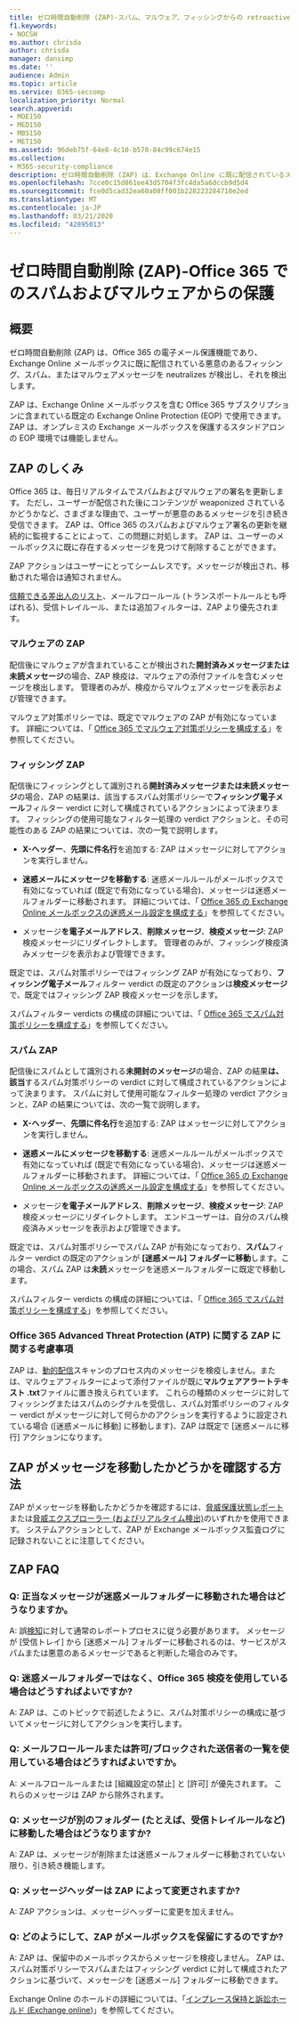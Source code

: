 ```yaml
---
title: ゼロ時間自動削除 (ZAP)-スパム、マルウェア、フィッシングからの retroactive 保護。
f1.keywords:
- NOCSH
ms.author: chrisda
author: chrisda
manager: dansimp
ms.date: ''
audience: Admin
ms.topic: article
ms.service: O365-seccomp
localization_priority: Normal
search.appverid:
- MOE150
- MED150
- MBS150
- MET150
ms.assetid: 96deb75f-64e8-4c10-b570-84c99c674e15
ms.collection:
- M365-security-compliance
description: ゼロ時間自動削除 (ZAP) は、Exchange Online に既に配信されているスパム、マルウェア、またはフィッシングメッセージを検出する Office 365 の電子メール保護機能です。 これは、検出された悪意のあるコンテンツの種類によってどのような違いがありますか。
ms.openlocfilehash: 7cce0c15d861ee43d5704f3fc4da5a6dccb9d5d4
ms.sourcegitcommit: fce0d5cad32ea60a08ff001b228223284710e2ed
ms.translationtype: MT
ms.contentlocale: ja-JP
ms.lasthandoff: 03/21/2020
ms.locfileid: "42895013"
---
```

# <a name="zero-hour-auto-purge-zap---protection-against-spam-and-malware-in-office-365"></a>ゼロ時間自動削除 (ZAP)-Office 365 でのスパムおよびマルウェアからの保護

## <a name="overview"></a>概要

ゼロ時間自動削除 (ZAP) は、Office 365 の電子メール保護機能であり、Exchange Online メールボックスに既に配信されている悪意のあるフィッシング、スパム、またはマルウェアメッセージを neutralizes が検出し、それを検出します。

ZAP は、Exchange Online メールボックスを含む Office 365 サブスクリプションに含まれている既定の Exchange Online Protection (EOP) で使用できます。 ZAP は、オンプレミスの Exchange メールボックスを保護するスタンドアロンの EOP 環境では機能しません。

## <a name="how-zap-works"></a>ZAP のしくみ

Office 365 は、毎日リアルタイムでスパムおよびマルウェアの署名を更新します。 ただし、ユーザーが配信された後にコンテンツが weaponized されているかどうかなど、さまざまな理由で、ユーザーが悪意のあるメッセージを引き続き受信できます。 ZAP は、Office 365 のスパムおよびマルウェア署名の更新を継続的に監視することによって、この問題に対処します。 ZAP は、ユーザーのメールボックスに既に存在するメッセージを見つけて削除することができます。

ZAP アクションはユーザーにとってシームレスです。メッセージが検出され、移動された場合は通知されません。

[信頼できる差出人のリスト](create-safe-sender-lists-in-office-365.md)、メールフロールール (トランスポートルールとも呼ばれる)、受信トレイルール、または追加フィルターは、ZAP より優先されます。

### <a name="malware-zap"></a>マルウェアの ZAP

配信後にマルウェアが含まれていることが検出された**開封済みメッセージまたは未読メッセージ**の場合、ZAP 検疫は、マルウェアの添付ファイルを含むメッセージを検出します。 管理者のみが、検疫からマルウェアメッセージを表示および管理できます。

マルウェア対策ポリシーでは、既定でマルウェアの ZAP が有効になっています。 詳細については、「 [Office 365 でマルウェア対策ポリシーを構成する](configure-anti-malware-policies.md)」を参照してください。

### <a name="phish-zap"></a>フィッシング ZAP

配信後にフィッシングとして識別される**開封済みメッセージまたは未読メッセージ**の場合、ZAP の結果は、該当するスパム対策ポリシーで**フィッシング電子メール**フィルター verdict に対して構成されているアクションによって決まります。 フィッシングの使用可能なフィルター処理の verdict アクションと、その可能性のある ZAP の結果については、次の一覧で説明します。

- **X-ヘッダー**、**先頭に件名行**を追加する: ZAP はメッセージに対してアクションを実行しません。

- **迷惑メールにメッセージを移動する**: 迷惑メールルールがメールボックスで有効になっていれば (既定で有効になっている場合)、メッセージは迷惑メールフォルダーに移動されます。 詳細については、「 [Office 365 の Exchange Online メールボックスの迷惑メール設定を構成する](configure-junk-email-settings-on-exo-mailboxes.md)」を参照してください。

- メッセージ**を電子メールアドレス**、**削除メッセージ**、**検疫メッセージ**: ZAP 検疫メッセージにリダイレクトします。 管理者のみが、フィッシング検疫済みメッセージを表示および管理できます。

既定では、スパム対策ポリシーではフィッシング ZAP が有効になっており、**フィッシング電子メール**フィルター verdict の既定のアクションは**検疫メッセージ**で、既定ではフィッシング ZAP 検疫メッセージを示します。

スパムフィルター verdicts の構成の詳細については、「 [Office 365 でスパム対策ポリシーを構成する](configure-your-spam-filter-policies.md)」を参照してください。

### <a name="spam-zap"></a>スパム ZAP

配信後にスパムとして識別される**未開封のメッセージ**の場合、ZAP の結果**は、該当**するスパム対策ポリシーの verdict に対して構成されているアクションによって決まります。 スパムに対して使用可能なフィルター処理の verdict アクションと、ZAP の結果については、次の一覧で説明します。

- **X-ヘッダー**、**先頭に件名行**を追加する: ZAP はメッセージに対してアクションを実行しません。

- **迷惑メールにメッセージを移動する**: 迷惑メールルールがメールボックスで有効になっていれば (既定で有効になっている場合)、メッセージは迷惑メールフォルダーに移動されます。 詳細については、「 [Office 365 の Exchange Online メールボックスの迷惑メール設定を構成する](configure-junk-email-settings-on-exo-mailboxes.md)」を参照してください。

- メッセージ**を電子メールアドレス**、**削除メッセージ**、**検疫メッセージ**: ZAP 検疫メッセージにリダイレクトします。 エンドユーザーは、自分のスパム検疫済みメッセージを表示および管理できます。

既定では、スパム対策ポリシーでスパム ZAP が有効になっており、**スパム**フィルター verdict の既定のアクションが **[迷惑メール] フォルダーに移動**します。この場合、スパム ZAP は**未読**メッセージを迷惑メールフォルダーに既定で移動します。

スパムフィルター verdicts の構成の詳細については、「 [Office 365 でスパム対策ポリシーを構成する](configure-your-spam-filter-policies.md)」を参照してください。

### <a name="zap-considerations-for-office-365-advanced-threat-protection-atp"></a>Office 365 Advanced Threat Protection (ATP) に関する ZAP に関する考慮事項

ZAP は、[動的配信](dynamic-delivery-and-previewing.md)スキャンのプロセス内のメッセージを検疫しません。または、マルウェアフィルターによって添付ファイルが既に**マルウェアアラートテキスト .txt**ファイルに置き換えられています。 これらの種類のメッセージに対してフィッシングまたはスパムのシグナルを受信し、スパム対策ポリシーのフィルター verdict がメッセージに対して何らかのアクションを実行するように設定されている場合 ([迷惑メールに移動] に移動します)、ZAP は既定で [迷惑メールに移行] アクションになります。

## <a name="how-to-see-if-zap-moved-your-message"></a>ZAP がメッセージを移動したかどうかを確認する方法

ZAP がメッセージを移動したかどうかを確認するには、[脅威保護状態レポート](view-email-security-reports.md#threat-protection-status-report)または[脅威エクスプローラー (およびリアルタイム検出)](threat-explorer.md)のいずれかを使用できます。 システムアクションとして、ZAP が Exchange メールボックス監査ログに記録されないことに注意してください。

## <a name="zap-faq"></a>ZAP FAQ

### <a name="q-what-happens-if-a-legitimate-message-is-moved-to-the-junk-email-folder"></a>Q: 正当なメッセージが迷惑メールフォルダーに移動された場合はどうなりますか。

A: 誤[検知](report-junk-email-messages-to-microsoft.md)に対して通常のレポートプロセスに従う必要があります。 メッセージが [受信トレイ] から [迷惑メール] フォルダーに移動されるのは、サービスがスパムまたは悪意のあるメッセージであると判断した場合のみです。

### <a name="q-what-if-i-use-the-office-365-quarantine-instead-of-the-junk-mail-folder"></a>Q: 迷惑メールフォルダーではなく、Office 365 検疫を使用している場合はどうすればよいですか?

A: ZAP は、このトピックで前述したように、スパム対策ポリシーの構成に基づいてメッセージに対してアクションを実行します。

### <a name="q-what-if-im-using-mail-flow-rules-or-allowedblocked-sender-lists"></a>Q: メールフロールールまたは許可/ブロックされた送信者の一覧を使用している場合はどうすればよいですか。

A: メールフロールールまたは [組織設定の禁止] と [許可] が優先されます。 これらのメッセージは ZAP から除外されます。

### <a name="q-what-if-a-message-is-moved-to-another-folder-eg-inbox-rules"></a>Q: メッセージが別のフォルダー (たとえば、受信トレイルールなど) に移動した場合はどうなりますか?

A: ZAP は、メッセージが削除または迷惑メールフォルダーに移動されていない限り、引き続き機能します。

### <a name="q-does-zap-change-the-message-header"></a>Q: メッセージヘッダーは ZAP によって変更されますか?

A: ZAP アクションは、メッセージヘッダーに変更を加えません。

### <a name="q-how-does-zap-affect-mailboxes-on-hold"></a>Q: どのようにして、ZAP がメールボックスを保留にするのですか?

A: ZAP は、保留中のメールボックスからメッセージを検疫しません。 ZAP は、スパム対策ポリシーでスパムまたはフィッシング verdict に対して構成されたアクションに基づいて、メッセージを [迷惑メール] フォルダーに移動できます。

Exchange Online のホールドの詳細については、「[インプレース保持と訴訟ホールド (Exchange online](https://docs.microsoft.com/Exchange/security-and-compliance/in-place-and-litigation-holds))」を参照してください。

